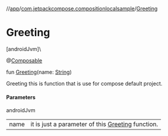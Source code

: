 //[app](../../index.md)/[com.jetpackcompose.compositionlocalsample](index.md)/[Greeting](-greeting.md)

# Greeting

[androidJvm]\

@[Composable](https://developer.android.com/reference/kotlin/androidx/compose/runtime/Composable.html)

fun [Greeting](-greeting.md)(name: [String](https://kotlinlang.org/api/latest/jvm/stdlib/kotlin/-string/index.html))

Greeting this is function that is use for compose default project.

#### Parameters

androidJvm

| | |
|---|---|
| name | it is just a parameter of this [Greeting](-greeting.md) function. |
